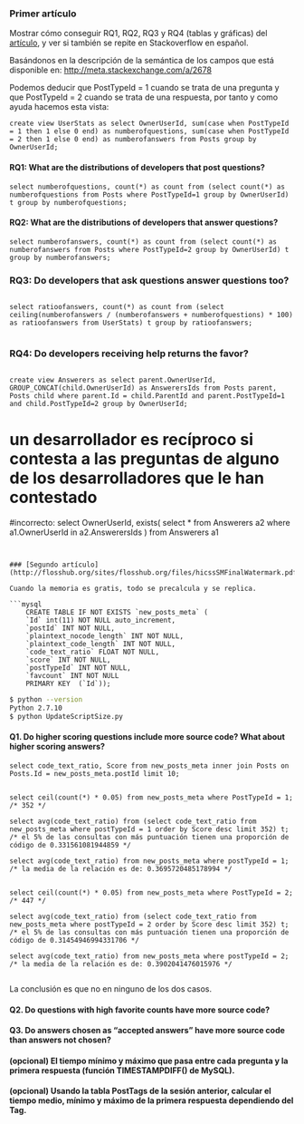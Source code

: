 

### Primer artículo

Mostrar cómo conseguir RQ1, RQ2, RQ3 y RQ4 (tablas y gráficas) del
[artículo](http://ink.library.smu.edu.sg/cgi/viewcontent.cgi?article=2810&context=sis_research),
y ver si también se repite en Stackoverflow en español.


Basándonos en la descripción de la semántica de los campos que está disponible en: http://meta.stackexchange.com/a/2678

Podemos deducir que PostTypeId = 1 cuando se trata de una pregunta y que PostTypeId = 2 cuando se trata de una respuesta, por tanto y como ayuda hacemos esta vista:
```mysql
create view UserStats as select OwnerUserId, sum(case when PostTypeId = 1 then 1 else 0 end) as numberofquestions, sum(case when PostTypeId = 2 then 1 else 0 end) as numberofanswers from Posts group by OwnerUserId;
```


#### RQ1: What are the distributions of developers that post questions?


```mysql
select numberofquestions, count(*) as count from (select count(*) as numberofquestions from Posts where PostTypeId=1 group by OwnerUserId) t group by numberofquestions;
```

#### RQ2: What are the distributions of developers that answer questions?

```mysql
select numberofanswers, count(*) as count from (select count(*) as numberofanswers from Posts where PostTypeId=2 group by OwnerUserId) t group by numberofanswers;
```

### RQ3: Do developers that ask questions answer questions too?

```mysql

select ratioofanswers, count(*) as count from (select ceiling(numberofanswers / (numberofanswers + numberofquestions) * 100) as ratioofanswers from UserStats) t group by ratioofanswers;


```

### RQ4: Do developers receiving help returns the favor?
```mysql

create view Answerers as select parent.OwnerUserId, GROUP_CONCAT(child.OwnerUserId) as AnswerersIds from Posts parent, Posts child where parent.Id = child.ParentId and parent.PostTypeId=1 and child.PostTypeId=2 group by OwnerUserId;

```
# un desarrollador es recíproco si contesta a las preguntas de alguno de los desarrolladores que le han contestado

#incorrecto:
select OwnerUserId, exists( select * from Answerers a2 where a1.OwnerUserId in a2.AnswerersIds  ) from Answerers a1


```


### [Segundo artículo](http://flosshub.org/sites/flosshub.org/files/hicssSMFinalWatermark.pdf)

Cuando la memoria es gratis, todo se precalcula y se replica.

```mysql
	CREATE TABLE IF NOT EXISTS `new_posts_meta` (
	`Id` int(11) NOT NULL auto_increment,
	`postId` INT NOT NULL,
	`plaintext_nocode_length` INT NOT NULL,
	`plaintext_code_length` INT NOT NULL,
	`code_text_ratio` FLOAT NOT NULL,
	`score` INT NOT NULL,
	`postTypeId` INT NOT NULL,
	`favcount` INT NOT NULL
	PRIMARY KEY  (`Id`));
```


```bash
$ python --version
Python 2.7.10
$ python UpdateScriptSize.py
```` 

#### Q1. Do higher scoring questions include more source code? What about higher scoring answers?

```mysql
select code_text_ratio, Score from new_posts_meta inner join Posts on Posts.Id = new_posts_meta.postId limit 10;
```

```mysql

select ceil(count(*) * 0.05) from new_posts_meta where PostTypeId = 1;
/* 352 */

select avg(code_text_ratio) from (select code_text_ratio from new_posts_meta where postTypeId = 1 order by Score desc limit 352) t;
/* el 5% de las consultas con más puntuación tienen una proporción de código de 0.331561081944859 */

select avg(code_text_ratio) from new_posts_meta where postTypeId = 1;
/* la media de la relación es de: 0.3695720485178994 */


select ceil(count(*) * 0.05) from new_posts_meta where PostTypeId = 2;
/* 447 */

select avg(code_text_ratio) from (select code_text_ratio from new_posts_meta where postTypeId = 2 order by Score desc limit 352) t;
/* el 5% de las consultas con más puntuación tienen una proporción de código de 0.31454946994331706 */

select avg(code_text_ratio) from new_posts_meta where postTypeId = 2;
/* la media de la relación es de: 0.3902041476015976 */


```
La conclusión es que no en ninguno de los dos casos.


#### Q2. Do questions with high favorite counts have more source code?




#### Q3. Do answers chosen as “accepted answers” have more source code than answers not chosen?



#### (opcional) El tiempo mínimo y máximo que pasa entre cada pregunta y la primera respuesta (función TIMESTAMPDIFF() de MySQL).



#### (opcional) Usando la tabla PostTags de la sesión anterior, calcular el tiempo medio, mínimo y máximo de la primera respuesta dependiendo del Tag.

<!--
C1:

select count(*) as number_of_users, times.count from (select count(*) as count from Posts where PostTypeId = 1 group by OwnerUserId) times group by count;

C2:
select count(*) as number_of_users, times.count from (select count(*) as count from Posts where PostTypeId = 2 group by OwnerUserId) times group by count;

C3:
select * from (select distinct OwnerUserId from Posts where PostTypeId = 1) as Questioners left join (select distinct OwnerUserId from Posts where PostTypeId = 2) as Answerers

insert into new_posts_meta_2 (postId, code_text_ratio, Score, rank, percentile, postNumber, prevScore)

select PostId, code_text_ratio, Score, @curRank := IF(@prevVal=Score, @curRank, @postNumber) AS rank, 
@percentile := IF(@prevVal=Posts.Score, @percentile, (@totalPosts - @postNumber + 1)/(@totalPosts)*100) as percentile,
@postNumber := @postNumber + 1 as postNumber, 
@prevVal:=Posts.Score
from new_posts_meta inner join Posts on Posts.Id = new_posts_meta.postId, (
SELECT @curRank :=0, @prevVal:=null, @postNumber:=1, @percentile:=100
) r
where PostTypeId = 1
ORDER BY Posts.Score DESC;

-->

